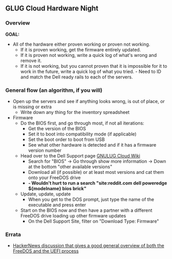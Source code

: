 ## GLUG Cloud Hardware Night

### Overview
   **GOAL:** 
   - All of the hardware either proven working or proven not working.<br/>
        - If it is proven working, get the firmware entirely updated.
        - If it is proven not working, write a quick log of what's wrong and remove it.
        - If it is not working, but you cannot proven that it is impossible for it to work in the future, write a quick log of what you tried.
    - Need to ID and match the Dell ready rails to each of the servers.

### General flow (an algorithm, if you will)
- Open up the servers and see if anything looks wrong, is out of place, or is missing or extra
    - Write down any thing for the inventory spreadsheet
- Firmware
    - Do the BIOS first, and go through most, if not all iterations:
        - Get the version of the BIOS
        - Set it to boot into compatibility mode (if applicable)
        - Set the boot order to boot from USB
        - See what other hardware is detected and if it has a firmware version number
    - Head over to the Dell Support page [GNULUG Cloud Wiki](https://github.com/gnulug/acm-glug-cloud/wiki/Server-hardware-manuals)
        - Search for "BIOS" -> Go through show more information -> Down at the bottom "other available versions"
        - Download all (if possible) or at least most versions and cat them onto your FreeDOS drive
        - **- Wouldn't hurt to run a search "site:reddit.com dell poweredge ${modelname} bios brick"**
    - Update, update, update
        - When you get to the DOS prompt, just type the name of the executable and press enter
    - Start on the BIOS now and then have a partner with a different FreeDOS drive loading up other firmware updates
        - On the Dell Support Site, filter on "Download Type: Firmware"

### Errata
- [HackerNews discussion that gives a good general overview of both the FreeDOS and the UEFI process](https://news.ycombinator.com/item?id=27039319)